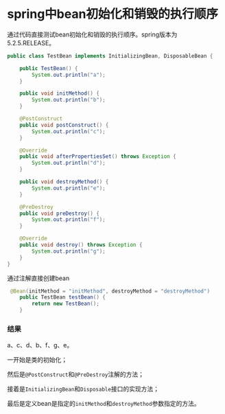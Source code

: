 # spring中bean初始化和销毁的执行顺序

通过代码直接测试bean初始化和销毁的执行顺序。spring版本为5.2.5.RELEASE。

```java
public class TestBean implements InitializingBean, DisposableBean {

    public TestBean() {
        System.out.println("a");
    }

    public void initMethod() {
        System.out.println("b");
    }

    @PostConstruct
    public void postConstruct() {
        System.out.println("c");
    }

    @Override
    public void afterPropertiesSet() throws Exception {
        System.out.println("d");
    }

    public void destroyMethod() {
        System.out.println("e");
    }

    @PreDestroy
    public void preDestroy() {
        System.out.println("f");
    }

    @Override
    public void destroy() throws Exception {
        System.out.println("g");
    }
}
```

通过注解直接创建bean

```java
 @Bean(initMethod = "initMethod", destroyMethod = "destroyMethod")
    public TestBean testBean() {
        return new TestBean();
    }
```

### 结果

a、c、d、b、f、g、e。

一开始是类的初始化；

然后是`@PostConstruct`和`@PreDestroy`注解的方法；

接着是`InitializingBean`和`Disposable`接口的实现方法；

最后是定义bean是指定的`initMethod`和`destroyMethod`参数指定的方法。
